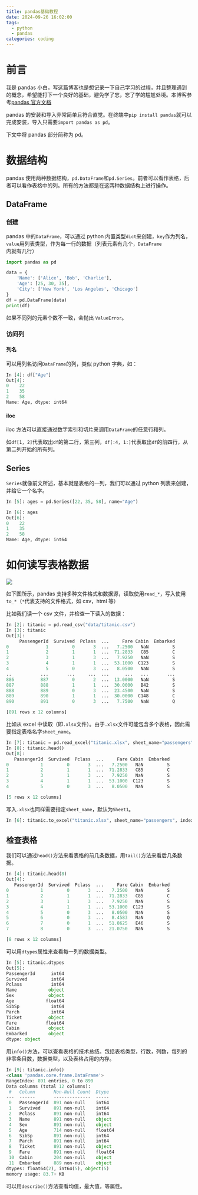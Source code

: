```yaml
---
title: pandas基础教程
date: 2024-09-26 16:02:00
tags:
  - python
  - pandas
categories: coding
---
```


<meta name="referrer" content="no-referrer" />

# 前言

我是 pandas 小白，写这篇博客也是想记录一下自己学习的过程，并且整理遇到的概念，希望能打下一个良好的基础，避免学了忘，忘了学的尴尬处境。本博客参考[pandas 官方文档](https://pandas.pydata.org/docs/getting_started/)

pandas 的安装和导入非常简单且符合直觉。在终端中`pip install pandas`就可以完成安装，导入只需要`import pandas as pd`。

下文中将 pandas 部分简称为 pd。

# 数据结构

pandas 使用两种数据结构，`pd.DataFrame`和`pd.Series`。前者可以看作表格，后者可以看作表格中的列。所有的方法都是在这两种数据结构上进行操作。

## DataFrame

### 创建

pandas 中的`DataFrame`，可以通过 python 内置类型`dict`来创建，`key`作为列名，`value`用列表类型，作为每一行的数据（列表元素有几个，`DataFrame`内就有几行）

```py
import pandas as pd

data = {
    'Name': ['Alice', 'Bob', 'Charlie'],
    'Age': [25, 30, 35],
    'City': ['New York', 'Los Angeles', 'Chicago']
}
df = pd.DataFrame(data)
print(df)
```

如果不同列的元素个数不一致，会抛出 `ValueError`。

### 访问列

#### 列名

可以用列名访问`DataFrame`的列，类似 python 字典，如：

```py
In [4]: df["Age"]
Out[4]:
0    22
1    35
2    58
Name: Age, dtype: int64
```

#### iloc

iloc 方法可以直接通过数字索引和切片来调用`DataFrame`的任意行和列。

如`df[1, 2]`代表取出`df`的第二行，第三列，`df[:4, 1:]`代表取出`df`的前四行，从第二列开始的所有列。

## Series

`Series`就像前文所述，基本就是表格的一列，我们可以通过 python 列表来创建，并给它一个名字。

```py
In [5]: ages = pd.Series([22, 35, 58], name="Age")

In [6]: ages
Out[6]:
0    22
1    35
2    58
Name: Age, dtype: int64
```

# 如何读写表格数据

<img src="https://gitee.com/dwd1201/image/raw/master/202409261706154.png"/>

如下图所示，pandas 支持多种文件格式和数据源，读取使用`read_*`，写入使用`to_*`（`*`代表支持的文件格式，如 csv，html 等）

比如我们读一个 csv 文件，并检查一下读入的数据：

```py
In [2]: titanic = pd.read_csv("data/titanic.csv")
In [3]: titanic
Out[3]:
     PassengerId  Survived  Pclass  ...     Fare Cabin  Embarked
0              1         0       3  ...   7.2500   NaN         S
1              2         1       1  ...  71.2833   C85         C
2              3         1       3  ...   7.9250   NaN         S
3              4         1       1  ...  53.1000  C123         S
4              5         0       3  ...   8.0500   NaN         S
..           ...       ...     ...  ...      ...   ...       ...
886          887         0       2  ...  13.0000   NaN         S
887          888         1       1  ...  30.0000   B42         S
888          889         0       3  ...  23.4500   NaN         S
889          890         1       1  ...  30.0000  C148         C
890          891         0       3  ...   7.7500   NaN         Q

[891 rows x 12 columns]
```

比如从 excel 中读取（即`.xlsx`文件）。由于`.xlsx`文件可能包含多个表格，因此需要指定表格名字`sheet_name`。

```py
In [7]: titanic = pd.read_excel("titanic.xlsx", sheet_name="passengers")
In [8]: titanic.head()
Out[8]:
   PassengerId  Survived  Pclass  ...     Fare Cabin  Embarked
0            1         0       3  ...   7.2500   NaN         S
1            2         1       1  ...  71.2833   C85         C
2            3         1       3  ...   7.9250   NaN         S
3            4         1       1  ...  53.1000  C123         S
4            5         0       3  ...   8.0500   NaN         S

[5 rows x 12 columns]
```

写入`.xlsx`也同样需要指定`sheet_name`，默认为`Sheet1`。

```py
In [6]: titanic.to_excel("titanic.xlsx", sheet_name="passengers", index=False)
```

## 检查表格

我们可以通过`head()`方法来看表格的前几条数据，用`tail()`方法来看后几条数据。

```py
In [4]: titanic.head(8)
Out[4]:
   PassengerId  Survived  Pclass  ...     Fare Cabin  Embarked
0            1         0       3  ...   7.2500   NaN         S
1            2         1       1  ...  71.2833   C85         C
2            3         1       3  ...   7.9250   NaN         S
3            4         1       1  ...  53.1000  C123         S
4            5         0       3  ...   8.0500   NaN         S
5            6         0       3  ...   8.4583   NaN         Q
6            7         0       1  ...  51.8625   E46         S
7            8         0       3  ...  21.0750   NaN         S

[8 rows x 12 columns]
```

可以用`dtypes`属性来查看每一列的数据类型。

```py
In [5]: titanic.dtypes
Out[5]:
PassengerId      int64
Survived         int64
Pclass           int64
Name            object
Sex             object
Age            float64
SibSp            int64
Parch            int64
Ticket          object
Fare           float64
Cabin           object
Embarked        object
dtype: object
```

用`info()`方法，可以查看表格的技术总结。包括表格类型，行数，列数，每列的非零条目数，数据类型，以及表格占用的内存。

```py
In [9]: titanic.info()
<class 'pandas.core.frame.DataFrame'>
RangeIndex: 891 entries, 0 to 890
Data columns (total 12 columns):
 #   Column       Non-Null Count  Dtype
---  ------       --------------  -----
 0   PassengerId  891 non-null    int64
 1   Survived     891 non-null    int64
 2   Pclass       891 non-null    int64
 3   Name         891 non-null    object
 4   Sex          891 non-null    object
 5   Age          714 non-null    float64
 6   SibSp        891 non-null    int64
 7   Parch        891 non-null    int64
 8   Ticket       891 non-null    object
 9   Fare         891 non-null    float64
 10  Cabin        204 non-null    object
 11  Embarked     889 non-null    object
dtypes: float64(2), int64(5), object(5)
memory usage: 83.7+ KB
```

可以用`describe()`方法查看均值，最大值，等属性。
